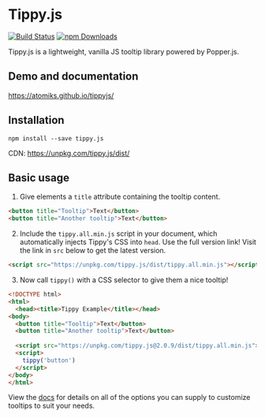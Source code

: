 # Tippy.js
[![Build Status](https://travis-ci.org/atomiks/tippyjs.svg?branch=master)](https://travis-ci.org/atomiks/tippyjs)
[![npm Downloads](https://img.shields.io/npm/dt/tippy.js.svg)](https://www.npmjs.com/package/tippy.js)

Tippy.js is a lightweight, vanilla JS tooltip library powered by Popper.js.

## Demo and documentation

https://atomiks.github.io/tippyjs/

## Installation

```
npm install --save tippy.js
```

CDN: https://unpkg.com/tippy.js/dist/

## Basic usage

1. Give elements a `title` attribute containing the tooltip content.
```html
<button title="Tooltip">Text</button>
<button title="Another tooltip">Text</button>
```

2. Include the `tippy.all.min.js` script in your document, which automatically injects Tippy's CSS into `head`.
Use the full version link! Visit the link in `src` below to get the latest version.

```html
<script src="https://unpkg.com/tippy.js/dist/tippy.all.min.js"></script>
```

3. Now call `tippy()` with a CSS selector to give them a nice tooltip!

```html
<!DOCTYPE html>
<html>
  <head><title>Tippy Example</title></head>
<body>
  <button title="Tooltip">Text</button>
  <button title="Another tooltip">Text</button>
  
  <script src="https://unpkg.com/tippy.js@2.0.9/dist/tippy.all.min.js"></script>
  <script>
    tippy('button')
  </script>
</body>
</html>
```

View the [docs](https://atomiks.github.io/tippyjs/) for details on all of the options you can supply to customize tooltips to suit your needs.

